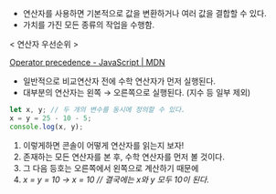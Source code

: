 - 연산자를 사용하면 기본적으로 값을 변환하거나 여러 값을 결합할 수 있다.
- 가치를 가진 모든 종류의 작업을 수행함.

< 연산자 우선순위 >

[Operator precedence - JavaScript | MDN](https://developer.mozilla.org/en-US/docs/Web/JavaScript/Reference/Operators/Operator_Precedence#table)

- 일반적으로 비교연산자 전에 수학 연산자가 먼저 실행된다.
- 대부분의 연산자는 왼쪽 → 오른쪽으로 실행된다. (지수 등 일부 제외)

```jsx
let x, y; // 두 개의 변수를 동시에 정의할 수 있다.
x = y = 25 - 10 - 5; 
console.log(x, y);
```

1. 이렇게하면 콘솔이 어떻게 연산자를 읽는지 보자!
2. 존재하는 모든 연산자를 본 후, 수학 연산자를 먼저 볼 것이다.
3. 그 다음 등호는 오른쪽에서 왼쪽으로 계산하기 때문에
4. *x = y = 10 → x = 10 // 결국에는 x와 y 모두 10이 된다.*